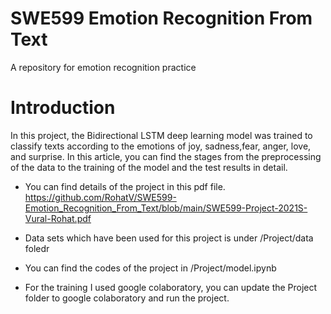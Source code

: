 # SWE599 Emotion Recognition From Text
A repository for emotion recognition practice
# Introduction
In this project, the Bidirectional LSTM deep learning model was trained to classify texts according to the emotions of joy, sadness,fear, anger, love, and surprise. In this article, you can find the stages from the preprocessing of the data to the training of the model and the test results in detail.

* You can find details of the project in this pdf file. 
https://github.com/RohatV/SWE599-Emotion_Recognition_From_Text/blob/main/SWE599-Project-2021S-Vural-Rohat.pdf

* Data sets which have been used for this project is under /Project/data foledr
* You can find the codes of the project in /Project/model.ipynb
* For the training I used google colaboratory, you can update the Project folder to google colaboratory and run the project.


